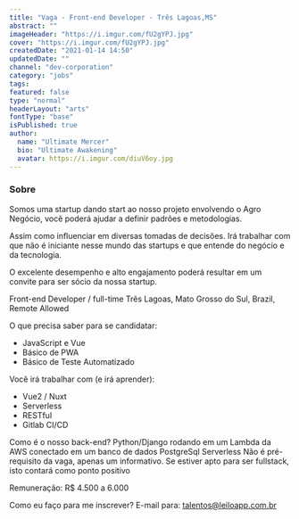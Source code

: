```yaml
---
title: "Vaga - Front-end Developer - Três Lagoas,MS"
abstract: ""
imageHeader: "https://i.imgur.com/fU2gYPJ.jpg"
cover: "https://i.imgur.com/fU2gYPJ.jpg"
createdDate: "2021-01-14 14:50"
updatedDate: ""
channel: "dev-corporation"
category: "jobs"
tags:
featured: false
type: "normal"
headerLayout: "arts"
fontType: "base"
isPublished: true
author:
  name: "Ultimate Mercer"
  bio: "Ultimate Awakening"
  avatar: https://i.imgur.com/diuV6oy.jpg
---
```


### **Sobre**

Somos uma startup dando start ao nosso projeto envolvendo o Agro Negócio, você poderá ajudar a definir padrões e metodologias.

Assim como influenciar em diversas tomadas de decisões. Irá trabalhar com que não é iniciante nesse mundo das startups e que entende do negócio e da tecnologia.

O excelente desempenho e alto engajamento poderá resultar em um convite para ser sócio da nossa startup.

Front-end Developer / full-time
Três Lagoas, Mato Grosso do Sul, Brazil, Remote Allowed

O que precisa saber para se candidatar:

- JavaScript e Vue
- Básico de PWA
- Básico de Teste Automatizado

Você irá trabalhar com (e irá aprender):

- Vue2 / Nuxt
- Serverless
- RESTful
- Gitlab CI/CD

Como é o nosso back-end?
Python/Django rodando em um Lambda da AWS conectado em um banco de dados PostgreSql Serverless
Não é pré-requisito da vaga, apenas um informativo. Se estiver apto para ser fullstack, isto contará como ponto positivo

Remuneração: R$ 4.500 a 6.000

Como eu faço para me inscrever?
E-mail para: talentos@leiloapp.com.br
